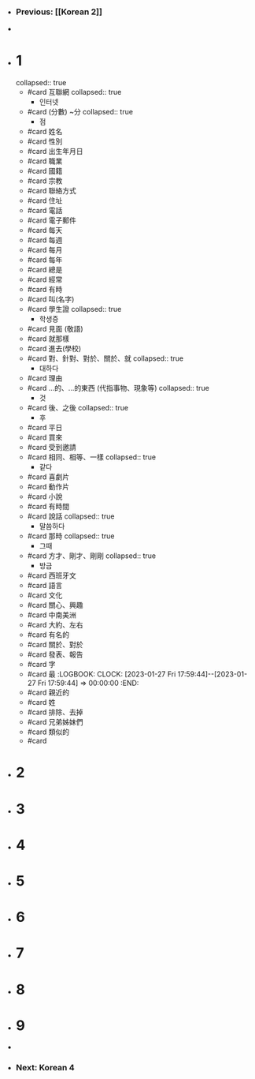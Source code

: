 - ### Previous: [[Korean 2]]
-
- # 1
  collapsed:: true
	- #card 互聯網
	  collapsed:: true
		- 인터넷
	- #card (分數) ~分
	  collapsed:: true
		- 점
	- #card 姓名
	- #card 性別
	- #card 出生年月日
	- #card 職業
	- #card 國籍
	- #card 宗教
	- #card 聯絡方式
	- #card 住址
	- #card 電話
	- #card 電子郵件
	- #card 每天
	- #card 每週
	- #card 每月
	- #card 每年
	- #card 總是
	- #card 經常
	- #card 有時
	- #card 叫(名字)
	- #card 學生證
	  collapsed:: true
		- 학생증
	- #card 見面 (敬語)
	- #card 就那樣
	- #card 進去(學校)
	- #card 對、針對、對於、關於、就
	  collapsed:: true
		- 대하다
	- #card 理由
	- #card ...的、...的東西 (代指事物、現象等)
	  collapsed:: true
		- 것
	- #card 後、之後
	  collapsed:: true
		- 후
	- #card 平日
	- #card 買來
	- #card 受到邀請
	- #card 相同、相等、一樣
	  collapsed:: true
		- 같다
	- #card 喜劇片
	- #card 動作片
	- #card 小說
	- #card 有時間
	- #card 說話
	  collapsed:: true
		- 말씀하다
	- #card 那時
	  collapsed:: true
		- 그때
	- #card 方才、剛才、剛剛
	  collapsed:: true
		- 방금
	- #card 西班牙文
	- #card 語言
	- #card 文化
	- #card 關心、興趣
	- #card 中南美洲
	- #card 大約、左右
	- #card 有名的
	- #card 關於、對於
	- #card 發表、報告
	- #card 字
	- #card 最
	  :LOGBOOK:
	  CLOCK: [2023-01-27 Fri 17:59:44]--[2023-01-27 Fri 17:59:44] =>  00:00:00
	  :END:
	- #card 親近的
	- #card 姓
	- #card 排除、去掉
	- #card 兄弟姊妹們
	- #card 類似的
	- #card
- # 2
- # 3
- # 4
- # 5
- # 6
- # 7
- # 8
- # 9
-
- ### Next: Korean 4